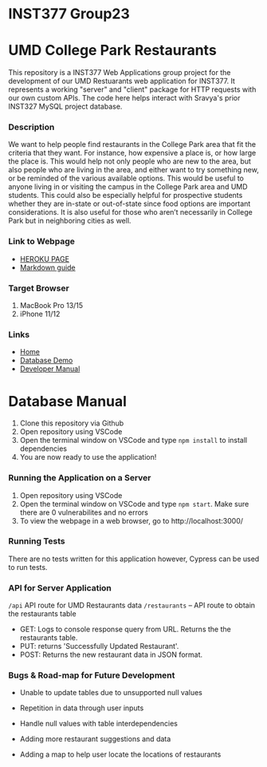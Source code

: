 # INST377 Group23
# UMD College Park Restaurants

This repository is a INST377 Web Applications group project for the development of our UMD Restuarants web application for INST377. It represents a working "server" and "client" package for HTTP requests with our own custom APIs. The code here helps interact with Sravya's prior INST327 MySQL project database. 

### Description
We want to help people find restaurants in the College Park area that fit the criteria that they want. For instance, how expensive a place is, or how large the place is. This would help not only people who are new to the area, but also people who are living in the area, and either want to try something new, or be reminded of the various available options.
This would be useful to anyone living in or visiting the campus in the College Park area and UMD students. This could also be especially helpful for prospective students whether they are in-state or out-of-state since food options are important considerations. It is also useful for those who aren’t necessarily in College Park but in neighboring cities as well.  

### Link to Webpage
* [HEROKU PAGE](https://aqueous-reef-41843.herokuapp.com/)
* [Markdown guide](https://www.markdownguide.org/cheat-sheet/)

### Target Browser
1. MacBook Pro 13/15
2. iPhone 11/12

### Links
* [Home](https://aqueous-reef-41843.herokuapp.com/)
* [Database Demo](https://aqueous-reef-41843.herokuapp.com/data.html)
* [Developer Manual](https://github.com/sravvel/Group23-Final-INST377SP2021#developer-manual)

# Database Manual
1. Clone this repository via Github
2. Open repository using VSCode
3. Open the terminal window on VSCode and type ` npm install ` to install dependencies 
4. You are now ready to use the application!

### Running the Application on a Server
1. Open repository using VSCode
2. Open the terminal window on VSCode and type ` npm start `. Make sure there are 0 vulnerabilites and no errors
3. To view the webpage in a web browser, go to http://localhost:3000/ 

### Running Tests
There are no tests written for this application however, Cypress can be used to run tests.

### API for Server Application
` /api ` API route for UMD Restaurants data
` /restaurants ` – API route to obtain the restaurants table
- GET: Logs to console response query from URL. Returns the the restaurants table.
- PUT: returns 'Successfully Updated Restaurant'.
- POST: Returns the new restaurant data in JSON format.

### Bugs & Road-map for Future Development
- Unable to update tables due to unsupported null values
- Repetition in data through user inputs

- Handle null values with table interdependencies
- Adding more restaurant suggestions and data
- Adding a map to help user locate the locations of restaurants
